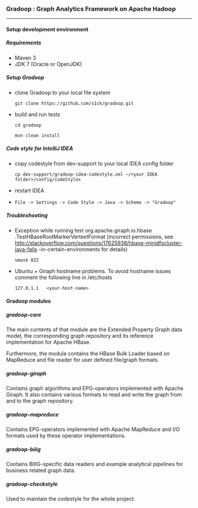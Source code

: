 ### Gradoop : Graph Analytics Framework on Apache Hadoop
***

#### Setup development environment

##### Requirements

* Maven 3
* JDK 7 (Oracle or OpenJDK)

##### Setup Gradoop

* clone Gradoop to your local file system

    `git clone https://github.com/s1ck/gradoop.git`
    
* build and run tests

    `cd gradoop`
    
    `mvn clean install`

##### Code style for IntelliJ IDEA

* copy codestyle from dev-support to your local IDEA config folder

    `cp dev-support/gradoop-idea-codestyle.xml ~/<your IDEA folder>/config/codeStyles`
    
* restart IDEA
* `File -> Settings -> Code Style -> Java -> Scheme -> "Gradoop"`

##### Troubleshooting

* Exception while running test org.apache.giraph.io.hbase
.TestHBaseRootMarkerVertextFormat (incorrect permissions, see
http://stackoverflow.com/questions/17625938/hbase-minidfscluster-java-fails
-in-certain-environments for details)

    `umask 022`

* Ubuntu + Giraph hostname problems. To avoid hostname issues comment the
following line in /etc/hosts

    `127.0.1.1   <your-host-name>`

#### Gradoop modules

##### gradoop-core

The main contents of that module are the Extended Property Graph data
model, the corresponding graph repository and its reference implementation for
Apache HBase.

Furthermore, the module contains the HBase Bulk Loader based on MapReduce and
 file reader for user defined file/graph formats.

##### gradoop-giraph

Contains graph algorithms and EPG-operators implemented with Apache Giraph. It
also contains various formats to read and write the graph from and to the
graph repository.

##### gradoop-mapreduce

Contains EPG-operators implemented with Apache MapReduce and I/O formats used
 by these operator implementations.

##### gradoop-biiig

Contains BIIIG-specific data readers and example analytical pipelines for
business related graph data.

##### gradoop-checkstyle

Used to maintain the codestyle for the whole project.
    





